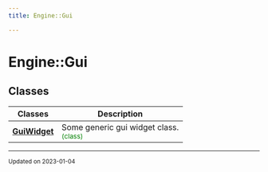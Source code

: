 ```yaml
---
title: Engine::Gui

---
```


# Engine::Gui



## Classes

| Classes        | Description    |
| -------------- | -------------- |
| **[GuiWidget](/classes/classEngine_1_1Gui_1_1GuiWidget.md)** | Some generic gui widget class. <br> <sup><span style="color:green">(class)</span></sup> |








-------------------------------

<sub>Updated on 2023-01-04</sub>